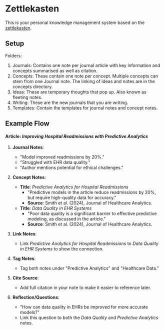 # Zettlekasten
This is your personal knowledge management system based on the [zettlekasten]([url](https://en.wikipedia.org/wiki/Zettelkasten)).

## Setup 

Folders: 
1. Journals: Contains one note per journal article with key information and concepts summarised as well as citation.
2. Concepts: These contain one note per concept. Multiple concepts can stem from one Journal note. The linking of ideas and notes are in the concepts directory.
3. Ideas: These are temporary thoughts that pop up. Also known as fleeting notes.
4. Writing: These are the new journals that you are writing. 
5. Templates: Contain the templates for journal notes and concept notes.


## Example Flow 

#### Article: *Improving Hospital Readmissions with Predictive Analytics*

1. **Journal Notes**:
   - "Model improved readmissions by 20%."
   - "Struggled with EHR data quality."
   - "Author mentions potential for ethical challenges."

2. **Concept Notes**:
   - **Title**: *Predictive Analytics for Hospital Readmissions*
     - "Predictive models in the article reduce readmissions by 20%, but require high-quality data for accuracy."
     - **Source**: Smith et al. (2024), Journal of Healthcare Analytics.
   - **Title**: *Data Quality in EHR Systems*
     - "Poor data quality is a significant barrier to effective predictive modeling, as discussed in the article."
     - **Source**: Smith et al. (2024), Journal of Healthcare Analytics.

3. **Link Notes**:
   - Link *Predictive Analytics for Hospital Readmissions* to *Data Quality in EHR Systems* to show the connection.

4. **Tag Notes**:
   - Tag both notes under "Predictive Analytics" and "Healthcare Data."

5. **Cite Source**:
   - Add full citation in your note to make it easier to reference later.

6. **Reflection/Questions**:
   - "How can data quality in EHRs be improved for more accurate models?"
   - Link this question to both the *Data Quality* and *Predictive Analytics* notes.
